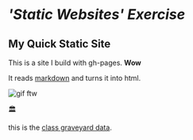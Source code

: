 # _**'Static Websites' Exercise**_ 

## My Quick Static Site

This is a site I build with gh-pages. **Wow**

It reads [markdown](https://www.markdownguide.org/) and turns it into html.

![gif ftw](https://media.giphy.com/media/nXxOjZrbnbRxS/200w_d.gif)

🏛️ 


this is the [class graveyard data](https://digiarch.netlify.app/data/graveyards-data.csv).
